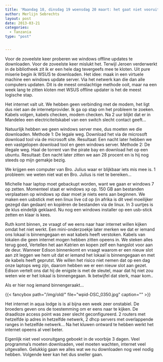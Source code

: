 ```yaml
---
title: 'Maandag 18, dinsdag 19 woensdag 20 maart: het gaat niet vooruit.'
author: Merlijn Sebrechts
layout: post
date: 2013-03-21
categories:
  - Tanzania
type: "post"


---
```

Voor de zoveelste keer proberen we windows offline updates te downloaden. Voor de zoveelste keer mislukt het. Terwijl Jeroen verderwerkt in de bibliotheek zit ik er een hele dag tevergeefs mee te kloten. Uit pure miserie begin ik WSUS te downloaden. Het idee: maak in een virtuele machine een windows update server. Via het netwerk kan die dan alle computers updaten. Dit is de meest omslachtige methode ooit, maar na een week lang te zitten kloten met WSUS offline updater is het de meest logische stap.

Het internet valt uit. We hebben geen verbinding met de modem, het ligt dus niet aan de internetprovider. Ik ga op stap om het probleem te zoeken. Kabels volgen, kabels checken, modem checken. Na 2 uur blijkt dat er in Mandeleo een electriciteitskabel van een switch slecht contact geeft&#8230;

Natuurlijk hebben we geen windows server mee, dus moeten we die downloaden. Methode 1: De legale weg. Download het via de microsoft download tool via de microsoft site. Resultaat: Een nacht later hebben we een vastgelopen download tool en geen windows server. Methode 2: De illegale weg. Haal de torrent van the pirate bay en download het op een ubuntu. Resultaat: Een nacht later zitten we aan 28 procent en is hij nog steeds op mijn gemakje bezig.

We krijgen een computer van Bro. Julius waar er blijkbaar iets mis mee is. 1 probleem: we weten niet wat en Bro. Julius is niet te bereiken&#8230;

Michelle haar laptop moet gebackupt worden, want we gaan er windows 7 op zetten. Momenteel staat er windows xp op. 150 GB aan bestanden verplaatsen op windows xp daar moet je niets eens aan beginnen. We maken een usbstick met een linux live cd op (in afrika is dit veel moeilijker gezegd dan gedaan) en kopiëren de bestanden via de linux. In 3 uurtjes is de klus eindelijk geklaard. Nu nog een windows installer op een usb-stick zetten en klaar is kees.

Ruth komt binnen, ze vraagt of we eens naar haar internet willen kijken omdat het niet werkt. Een mini-onderzoekje later merken we dat er iemand ons lokaal is binnengegaan en wat kabels heeft verstoken. Kabels van lokalen die geen internet mogen hebben zitten opeens in. We steken alles terug goed, Vertellen het aan Katrien en kopen zelf een hangslot voor aan de deur. Wanneer Edison binnenkomt en vraagt waarom er een nieuw slot aan zit leggen we hem uit dat er iemand het lokaal is binnengegaan en met de kabels heeft geprutst. We willen het risico niet nemen dat op een dag onze laptops weg zijn, daarom hebben we er een nieuw slot aan gezet. Edison vertelt ons dat hij de enigste is met de sleutel, maar dat hij niet zou weten wie er het lokaal is binnengegaan. Ik betwijfel dat sterk, maar kom..
  
Als er hier nog iemand binnengeraakt&#8230;

{{< fancybox path="/img/old/" file="wpid-DSC_0350.jpg"  caption="" >}}

Het internet in aqua lodge is is al bijna een week zeer onstabiel. De broeders geven ons de toestemming om er eens naar te kijken. De draadloze access point was zeer slecht geconfigureerd. 2 routers met hetzelfde ip adres in hetzelfde netwerk, 2 dhcp servers met overlappende ranges in hetzelfde netwerk&#8230; Na het kluwen ontward te hebben werkt het internet opeens al veel beter.

Eigenlijk niet veel vooruitgang geboekt in de voorbije 3 dagen. Veel programma&#8217;s moeten downloaden, veel moeten wachten, internet veel uitgevallen. Gelukkig gaan we alles wat we nu downloaden nog veel nodig hebben. Volgende keer kan het dus sneller gaan.

